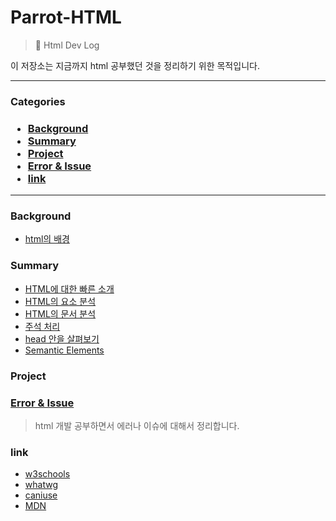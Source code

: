 <h1>Parrot-HTML </h1>

> 📝 Html Dev Log

이 저장소는 지금까지 html 공부했던 것을 정리하기 위한 목적입니다.

---

<h3> Categories <h3>

- [Background](#background)
- [Summary](#summary)
- [Project](#project)
- [Error & Issue](#error--issue)
- [link](#link)

---

### Background

- [html의 배경](background.md)

### Summary

- [HTML에 대한 빠른 소개](summary/introduce.md)
- [HTML의 요소 분석](summary/anatomy-elements.md)
- [HTML의 문서 분석](summary/anotorny-documents.md)
- [주석 처리](summary/comments.md)
- [head 안을 살펴보기](summary/head.md)
- [Semantic Elements](summary/semantic.md)

### Project

### [Error & Issue](error-issue/README.md)

> html 개발 공부하면서 에러나 이슈에 대해서 정리합니다.

### link

- [w3schools](https://www.w3schools.com/html/default.asp)
- [whatwg](https://html.spec.whatwg.org/multipage/)
- [caniuse](https://caniuse.com/)
- [MDN](https://developer.mozilla.org/en-US/docs/Web/HTML)
